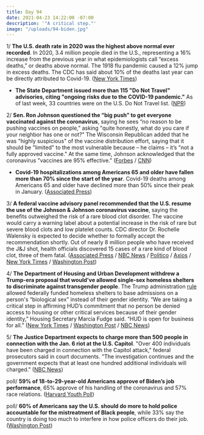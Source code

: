 ```yaml
---
title: Day 94
date: 2021-04-23 14:22:00 -07:00
description: '"A critical step."'
image: "/uploads/94-biden.jpg"
---
```


1/ **The U.S. death rate in 2020 was the highest above normal ever recorded**. In 2020, 3.4 million people died in the U.S., representing a 16% increase from the previous year in what epidemiologists call “excess deaths,” or deaths above normal. The 1918 flu pandemic caused a 12% jump in excess deaths. The CDC has said about 10% of the deaths last year can be directly attributed to Covid-19. ([New York Times](https://www.nytimes.com/interactive/2021/04/23/us/covid-19-death-toll.html))

* **The State Department issued more than 115 "Do Not Travel" advisories, citing "ongoing risks due to the COVID-19 pandemic."** As of last week, 33 countries were on the U.S. Do Not Travel list. ([NPR](https://www.npr.org/sections/coronavirus-live-updates/2021/04/22/989809103/u-s-issues-more-than-115-do-not-travel-advisories-citing-risks-from-covid-19))

2/ **Sen. Ron Johnson questioned the “big push” to get everyone vaccinated against the coronavirus**, saying he sees “no reason to be pushing vaccines on people," asking "quite honestly, what do you care if your neighbor has one or not?” The Wisconsin Republican added that he was "highly suspicious" of the vaccine distribution effort, saying that it should be "limited" to the most vulnerable because – he claims – it’s "not a fully approved vaccine." At the same time, Johnson acknowledged that the coronavirus "vaccines are 95% effective." ([Forbes](https://www.forbes.com/sites/andrewsolender/2021/04/22/gop-sen-ron-jonhson-criticizes-big-push-to-get-everyone-vaccinated/?sh=3191e9c86b77) / [CNN](https://www.cnn.com/2021/04/23/politics/ron-johnson-covid-vaccine/))

* **Covid-19 hospitalizations among Americans 65 and older have fallen more than 70% since the start of the year**. Covid-19 deaths among Americans 65 and older have declined more than 50% since their peak in January. ([Associated Press](https://apnews.com/article/covid-19-hospitalizations-tumble-us-senior-citizens-37f5a0ca5ab76149c1e9bfca9e34eadf))

3/ **A federal vaccine advisory panel recommended that the U.S. resume the use of the Johnson & Johnson coronavirus vaccine**, saying the benefits outweighed the risk of a rare blood clot disorder. The vaccine would carry a warning label about a potential increase in the risk of rare but severe blood clots and low platelet counts. CDC director Dr. Rochelle Walensky is expected to decide whether to formally accept the recommendation shortly. Out of nearly 8 million people who have received the J&J shot, health officials discovered 15 cases of a rare kind of blood clot, three of them fatal. ([Associated Press](https://apnews.com/article/health-science-business-europe-coronavirus-vaccine-839bf6a7c857b25df04078402b4d7b8a) / [NBC News](https://www.nbcnews.com/health/health-news/u-s-should-resume-j-j-vaccinations-warning-notice-cdc-n1265073) / [Politico](https://www.politico.com/news/2021/04/23/cdc-panel-j-j-vaccine-decision-484447) / [Axios](https://www.axios.com/cdc-panel-johnson-johnson-vaccine-pause-lift-dfc002cf-716c-465b-86db-861cb0f1b4a1.html) / [New York Times](https://www.nytimes.com/2021/04/23/health/johnson-covid-vaccine-blood-clots.html) / [Washington Post](https://www.washingtonpost.com/health/2021/04/23/johnson-and-johnson-vaccine-blood-clots/))

4/ **The Department of Housing and Urban Development withdrew a Trump-era proposal that would've allowed single-sex homeless shelters to discriminate against transgender people**. The Trump administration [rule](https://whatthefuckjusthappenedtoday.com/2020/06/16/day-1244/#the-department-of-housing-and-urban) allowed federally funded homeless shelters to base admissions on a person's “biological sex” instead of their gender identity. “We are taking a critical step in affirming HUD’s commitment that no person be denied access to housing or other critical services because of their gender identity,” Housing Secretary Marcia Fudge said. “HUD is open for business for all.” ([New York Times](https://www.nytimes.com/2021/04/22/us/transgender-homeless-biden-trump.html) / [Washington Post](https://www.washingtonpost.com/business/2021/04/22/transgender-homeless-shelters-biden-trump/) / [NBC News](https://www.nbcnews.com/feature/nbc-out/biden-admin-scraps-trump-era-proposal-limit-trans-protections-shelters-n1265010))

5/ **The Justice Department expects to charge more than 500 people in connection with the Jan. 6 riot at the U.S. Capitol**. "Over 400 individuals have been charged in connection with the Capitol attack," federal prosecutors said in court documents. "The investigation continues and the government expects that at least one hundred additional individuals will charged." ([NBC News](https://www.nbcnews.com/politics/justice-department/justice-dept-now-expected-charge-more-500-capitol-riot-probe-n1265095))

poll/ **59% of 18-to-29-year-old Americans approve of Biden’s job performance**, 65% approve of his handling of the coronavirus and 57% race relations. ([Harvard Youth Poll](https://iop.harvard.edu/youth-poll/spring-2021-harvard-youth-poll))

poll/ **60% of Americans say the U.S. should do more to hold police accountable for the mistreatment of Black people**, while 33% say the country is doing too much to interfere in how police officers do their job. ([Washington Post](https://www.washingtonpost.com/politics/2021/04/23/poll-police-bias-floyd/))